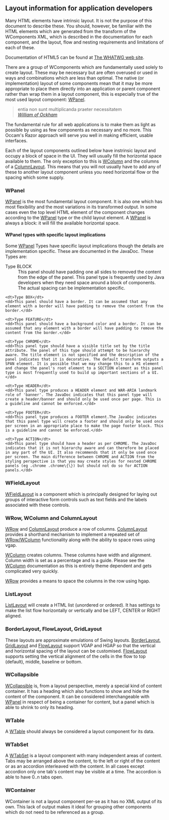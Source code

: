 ## Layout information for application developers

Many HTML elements have intrinsic layout. It is not the purpose of this document to describe these. You should, however, be familiar with the HTML elements which are generated from the transform of the WComponents XML, which is described in the documentation for each component, and the layout, flow and nesting requirements and limitations of each of these.

Documentation of HTML5 can be found at [The WHATWG web site](http://www.whatwg.org/specs/web-apps/current-work/).

There are a group of WComponents which are fundamentally used solely to create layout. These may be necessary but are often overused or used in ways and combinations which are less than optimal. The native (or implementation) layout of some components mean that it may be more appropriate to place them directly into an application or parent component rather than wrap them in a layout component, this is especially true of the most used layout	component: [WPanel](./components/wc.ui.panel.html).

> entia non sunt multiplicanda praeter necessitatem  
_[William of Ockham](http://en.wikipedia.org/wiki/William_of_Ockham)_

The fundamental rule for all web applications is to make them as light as possible by using as few components as necessary and no more. This Occam's Razor approach will serve you well in making efficient, usable interfaces.

Each of the layout components outlined below have instrinsic layout and occupy a block of space in the UI. They will usually fill the horizontal space available to them. The only exception to this is [WColumn](./components/wc.ui.row.html) and the columns of a [ColumnLayout](./components/wc.ui.columnLayout.html). This means that you will not usually have to add any of these to another layout component unless you need horizontal flow or the spacing which some supply.

### WPanel

[WPanel](./components/wc.ui.panel.html) is the most fundamental layout component. It is also one which has most
flexibility and the most variations in its transformed output. In some cases even
the top level HTML element of the component changes according to the [WPanel](./components/wc.ui.panel.html) type
or the child layout element. A [WPanel](./components/wc.ui.panel.html) is always a block: it will fill the
available horizontal space.

#### WPanel types with specific layout implications

Some [WPanel](./components/wc.ui.panel.html) Types have specific layout implications though the details are
implementation specific. These are documented in the JavaDoc. These Types are:

<dl>
 	<dt>Type BLOCK</dt>
 	<dd>This panel should have padding one all sides to removed the content from the edge of the panel. This panel type
 	is frequently used by Java developers when they need space around a block of components. The actual spacing can be
 	implementation specific.</dd>

 	<dt>Type BOX</dt>
 	<dd>This panel should have a border. It can be assumed that any element with a border will have padding to remove the content from the border.</dd>

 	<dt>Type FEATURE</dt>
 	<dd>This panel should have a background color and a border. It can be assumed that any element with a border will have padding to remove the content from the border.</dd>

 	<dt>Type CHROME</dt>
 	<dd>This panel type should have a visible title set by the title attribute. The panel of this type should attempt to be hierarchy aware. The title element is not specified and the description of the panel indicates that it is decorative. The default transform outputs a SPAN element. It is possible that we may change this to a H1 element and change the panel's root element to a SECTION element as this panel type is most frequently used to build up important sections of a UI.</dd>

 	<dt>Type HEADER</dt>
 	<dd>This panel type produces a HEADER element and WAR-ARIA landmark role of 'banner'. The JavaDoc indicates that this panel type will create a header/banner and should only be used once per page. This is a guideline and cannot be enforced.</dd>

 	<dt>Type FOOTER</dt>
 	<dd>This panel type produces a FOOTER element.The JavaDoc indicates that this panel type will create a footer and should only be used once per screen in an appropriate place to make the page footer block. This is a guideline and cannot be enforced.</dd>

 	<dt>Type ACTION</dt>
 	<dd>This panel type should have a header as per CHROME. The JavaDoc indicates that it is not hierarchy aware and can therefore be placed in any part of the UI. It also recommends that it only be used once per screen. The main difference between CHROME and ACTION from the styling perspective is that you may	create styles for nested CHROME panels (eg .chrome .chrome\{\}) but should not do so for ACTION panels.</dd>
</dl>

### WFieldLayout

[WFieldLayout](./components/wc.ui.fieldLayout.html) is a component which is principally designed for laying out groups of interactive form controls such as text fields and the labels associated with these controls.

### WRow, WColumn and ColumnLayout

[WRow](./components/wc.ui.row.html) and [ColumnLayout](./components/wc.ui.columnLayout.html) produce a row of columns. [ColumnLayout](./components/wc.ui.columnLayout.html) provides a shorthand mechanism to implement a repeated set of [WRow/WColumn](./components/wc.ui.row.html) functionality along with the ability to space rows using vgap.

[WColumn](./components/wc.ui.row.html) creates columns. These columns have width and alignment. Column width is set as a percentage and is a guide. Please see the [WColumn](./components/wc.ui.row.html) documentation as this is entirely theme dependent and gets complicated very quickly.

[WRow](./components/wc.ui.row.html) provides a means to space the columns in the row using hgap.

### ListLayout

[ListLayout](./components/wc.ui.listLayout.html) will create a HTML list (unordered or ordered). It has settings
to make the list flow horizontally or vertically and be LEFT, CENTER or
RIGHT aligned.

### BorderLayout, FlowLayout, GridLayout

These layouts are approximate emulations of Swing layouts. [BorderLayout](./components/wc.ui.borderLayout.html), [GridLayout](./components/wc.ui.gridLayout.html)
and [FlowLayout](./components/wc.ui.flowLayout.html) support VGAP and HGAP so that the vertical and horizontal spacing
of the layout can be customised. [FlowLayout](./components/wc.ui.flowLayout.html) supports setting the vertical alignment
of the cells in the flow to top (default), middle, baseline	or bottom.

### WCollapsible

[WCollapsible](./components/wc.ui.collapsible.html) is, from a layout perspective, merely a special kind of content
container. It has a heading which also functions to show and hide the content of the component. It can be considered
interchangeable with [WPanel](./components/wc.ui.panel.html) in respect of being a container for content, but a panel
which is able to shrink to only its heading.

### WTable

A [WTable](./components/wc.ui.table.html) should always be considered a layout component for its data.

### WTabSet

A [WTabSet](./components/wc.ui.tabset.html) is a layout component with many independent areas of content. Tabs may be arranged above the content, to the
left or right of the content or as an accordion interleaved with the content. In all cases except accordion only one
tab's content may be visible at a time. The accordion is able to have 0..n tabs open.

### WContainer

WContainer is not a layout component per-se as it has no XML output of its own. This lack of output makes it ideal for
grouping other components which do not need to be referenced as a group.
